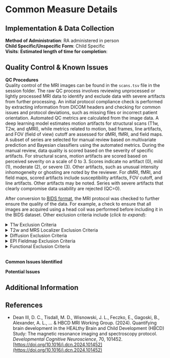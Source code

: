 # Common Measure Details

## Implementation & Data Collection
**Method of Administration**: RA administered in person  
**Child Specific/Unspecific Form**: Child Specific  
**Visits**: 
**Estimated length of time for completion**:     

## Quality Control & Known Issues
**QC Procedures**        
Quality control of the MRI images can be found in the `scans.tsv` file in the session folder. The raw QC process involves reviewing unprocessed or lightly processed MRI data to identify and exclude data with severe artifacts from further processing. An initial protocol compliance check is performed by extracting information from DICOM headers and checking for common issues and protocol deviations, such as missing files or incorrect patient orientation. Automated QC metrics are calculated from the image data. A deep learning model estimates motion artifacts for structural scans (T1w, T2w, and qMRI), while metrics related to motion, bad frames, line artifacts, and FOV (field of view) cutoff are assessed for dMRI, fMRI, and field maps. A subset of series are selected for manual review based on multivariate prediction and Bayesian classifiers using the automated metrics. During the manual review, data quality is scored based on the severity of specific artifacts. For structural scans, motion artifacts are scored based on perceived severity on a scale of 0 to 3. Scores indicate no artifact (0), mild (1), moderate (2), or severe (3). Other artifacts, such as unusual intensity inhomogeneity or ghosting are noted by the reviewer. For dMRI, fMRI, and field maps, scored artifacts include susceptibility artifacts, FOV cutoff, and line artifacts. Other artifacts may be noted. Series with severe artifacts that clearly compromise data usability are rejected (QC=0). 

After conversion to [BIDS format](../../datacuration/imaging.md), the MRI protocol was checked to further ensure the quality of the data. For example, a check to ensure that all images are acquired using a head coil was performed before including it in the BIDS dataset. Other exclusion criteria include (*click to expand*):

<details>
<summary>T1w Exclusion Criteria</summary>
<ul>
  <li>TR outside of range 2.3-2.41</li>
  <li>TE outside of range 0.002-0.0035</li>
  <li>TI outside of range 1.06-1.1</li>
  <li>Slice thickness not being 0.8</li>
</ul>
</details>

<details>
<summary>T2w and MRS Localizer Exclusion Criteria</summary>
<ul>
  <li>TR outside of range 2.5-4.5</li>
  <li>TE outside of range 0.09-0.15</li>
  <li>TI outside of range 0.29-0.33</li>
  <li>Slice thickness outside of range 0.563-0.565</li>
</ul>
</details>

<details>
<summary>Diffusion Exclusion Criteria</summary>
<ul>
  <li>TR not being set to 4.8</li>
  <li>TE outside of range 0.0880-0.0980</li>
  <li>Slice thickness not being set to 1.7</li>
  <li>The total number of volumes between DWI AP and DWI PA is below 90 volumes</li>
</ul>
</details>

<details>
<summary>EPI Fieldmap Exclusion Criteria</summary>
<ul>
  <li>TR outside of range 8.4-9.2</li>
  <li>TE outside of range 0.064-0.0661</li>
  <li>TI not being set to 2</li>
  <li>Slice thickness outside of range 0.563-0.565</li>
</ul>
</details>

<details>
<summary>Functional Exclusion Criteria</summary>
<ul>
  <li>TR not being set to 1.725</li>
  <li>TE outside of range 0.0369-0.0371</li>
  <li>Slice thickness not being set to 2</li>
  <li>fMRI is shorter than 87 volumes (approximately less than 2.5 minutes long)</li>
</ul>
</details><br>


**Common Issues Identified**        


**Potential Issues**        


## Additional Information


## References
- Dean III, D. C., Tisdall, M. D., Wisnowski, J. L., Feczko, E., Gagoski, B., Alexander, A. L., ... & HBCD MRI Working Group. (2024). Quantifying brain development in the HEALthy Brain and Child Development (HBCD) Study: The magnetic resonance imaging and spectroscopy protocol. *Developmental Cognitive Neuroscience*, 70, 101452. [https://doi.org/10.1016/j.dcn.2024.101452](https://doi.org/10.1016/j.dcn.2024.101452)